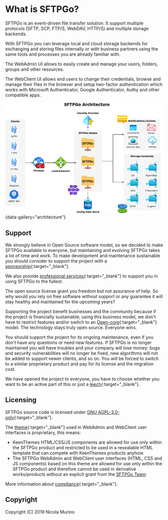 # What is SFTPGo?

SFTPGo is an event-driven file transfer solution. It support multiple protocols (SFTP, SCP, FTP/S, WebDAV, HTTP/S) and multiple storage backends.

With SFTPGo you can leverage local and cloud storage backends for exchanging and storing files internally or with business partners using the same tools and processes you are already familiar with.

The WebAdmin UI allows to easily create and manage your users, folders, groups and other resources.

The WebClient UI allows end users to change their credentials, browse and manage their files in the browser and setup two-factor authentication which works with Microsoft Authenticator, Google Authenticator, Authy and other compatible apps.

![Architectural overview](assets/img/sftpgo%20architecture.png){data-gallery="architecture"}

## Support

We strongly believe in Open Source software model, so we decided to make SFTPGo available to everyone, but maintaining and evolving SFTPGo takes a lot of time and work. To make development and maintenance sustainable you should consider to support the project with a [sponsorship](https://github.com/sponsors/drakkan){:target="_blank"}.

We also provide [professional services](https://sftpgo.com/#pricing){:target="_blank"} to support you in using SFTPGo to the fullest.

The open source license grant you freedom but not assurance of help. So why would you rely on free software without support or any guarantee it will stay healthy and maintained for the upcoming years?

Supporting the project benefit businesses and the community because if the project is financially sustainable, using this business model, we don't have to restrict features and/or switch to an [Open-core](https://en.wikipedia.org/wiki/Open-core_model){:target="_blank"} model. The technology stays truly open source. Everyone wins.

You should support the project for its ongoing maintenance, even if you don't have any questions or need new features. If SFTPGo is no longer maintained you will have troubles and your company will lose money: bugs and security vulnerabilities will no longer be fixed, new algorithms will not be added to support newer clients, and so on. You will be forced to switch to a similar proprietary product and pay for its license and the migration cost.

We have opened the project to everyone, you have to choose whether you want to be an active part of this or just a [leech](https://en.wikipedia.org/wiki/Leecher_(computing)){:target="_blank"}.

## Licensing

SFTPGo source code is licensed under [GNU AGPL-3.0-only](https://www.gnu.org/licenses/agpl-3.0.en.html){:target="_blank"}.

The [theme](https://keenthemes.com/products/templates-mega-bundle){:target="_blank"} used in WebAdmin and WebClient user interfaces is proprietary, this means:

- KeenThemes HTML/CSS/JS components are allowed for use only within the SFTPGo product and restricted to be used in a resealable HTML template that can compete with KeenThemes products anyhow.
- The SFTPGo WebAdmin and WebClient user interfaces (HTML, CSS and JS components) based on this theme are allowed for use only within the SFTPGo product and therefore cannot be used in derivative works/products without an explicit grant from the [SFTPGo Team](mailto:support@sftpgo.com).

More information about [compliance](https://sftpgo.com/compliance.html){:target="_blank"}.

## Copyright

Copyright (C) 2019 Nicola Murino
